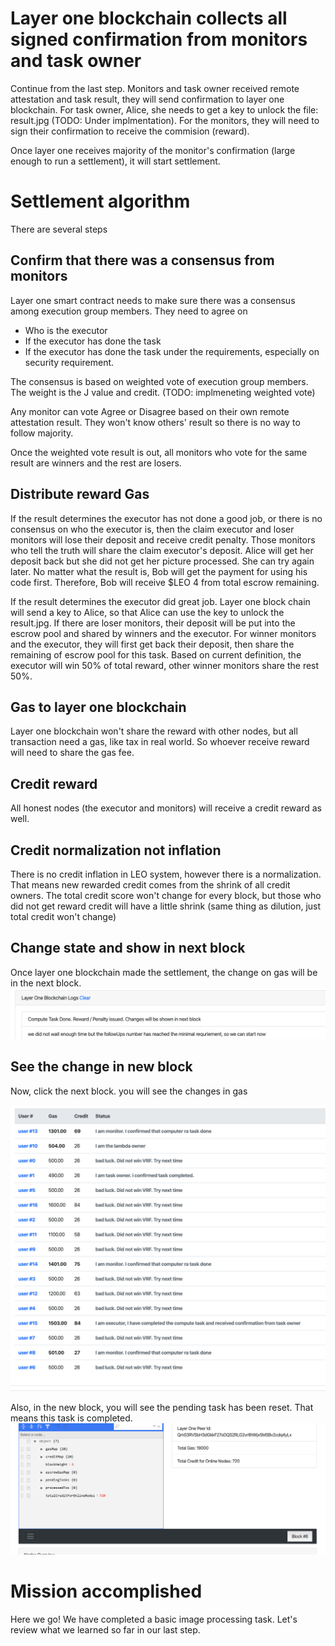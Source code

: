 # Layer one blockchain collects all signed confirmation from monitors and task owner

Continue from the last step. Monitors and task owner received remote attestation and task result, they will send confirmation to layer one blockchain. 
For task owner, Alice, she needs to get a key to unlock the file: result.jpg (TODO: Under implmentation). For the monitors, they will need to sign their confirmation to receive the commision (reward).

Once layer one receives majority of the monitor's confirmation (large enough to run a settlement), it will start settlement. 

# Settlement algorithm

There are several steps

## Confirm that there was a consensus from monitors
Layer one smart contract needs to make sure there was a consensus among execution group members. They need to agree on 
* Who is the executor
* If the executor has done the task
* If the executor has done the task under the requirements, especially on security requirement.

The consensus is based on weighted vote of execution group members. The weight is the J value and credit. (TODO: implmeneting weighted vote)

Any monitor can vote Agree or Disagree based on their own remote attestation result. They won't know others' result so there is no way to follow majority. 

Once the weighted vote result is out, all monitors who vote for the same result are winners and the rest are losers.

## Distribute reward Gas

If the result determines the executor has not done a good job, or there is no consensus on who the executor is, then the claim executor and loser monitors will lose their deposit and receive credit penalty. Those monitors who tell the truth will share the claim executor's deposit. Alice will get her deposit back but she did not get her picture processed. She can try again later. No matter what the result is, Bob will get the payment for using his code first. Therefore, Bob will receive $LEO 4 from total escrow remaining.

If the result determines the executor did great job. Layer one block chain will send a key to Alice, so that Alice can use the key to unlock the result.jpg. If there are loser monitors, their deposit will be put into the escrow pool and shared by winners and the executor. For winner monitors and the executor, they will first get back their deposit, then share the remaining of escrow pool for this task. Based on current definition, the executor will win 50% of total reward, other winner monitors share the rest 50%.
## Gas to layer one blockchain
Layer one blockchain won't share the reward with other nodes, but all transaction need a gas, like tax in real world. So whoever receive reward will need to share the gas fee.
## Credit reward
All honest nodes (the executor and monitors) will receive a credit reward as well.
## Credit normalization not inflation
There is no credit inflation in LEO system, however there is a normalization. That means new rewarded credit comes from the shrink of all credit owners. The total credit score won't change for every block, but those who did not get reward credit will have a little shrink (same thing as dilution, just total credit won't change)
## Change state and show in next block
Once layer one blockchain made the settlement, the change on gas will be in the next block.
![Settlement in blockchain layer one](./images/settlementInNextBlock.png)
## See the change in new block
Now, click the next block.
you will see the changes in gas

![Reward and credit issued in new block](./images/rewardIssued.png)

Also, in the new block, you will see the pending task has been reset. That means this task is completed.
![Block after new block](./images/blockAfterSettlement.png)


# Mission accomplished

Here we go! We have completed a basic image processing task. Let's review what we learned so far in our last step.
